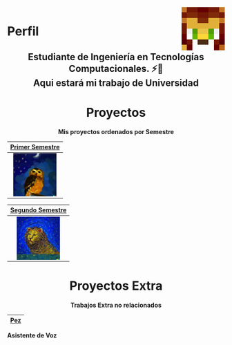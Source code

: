 <img align='right' src='https://github.com/ErickinSegura/ErickinSegura/blob/master/src/iPancrema.png?raw=true' width="100px"  height='100px'> 

# <b>Perfil
<h2 align=center>Estudiante de Ingeniería en Tecnologías Computacionales. ⚡💙
<br>Aqui estará mi trabajo de Universidad<h1>

<h1 align=center><b> Proyectos </h1>
<p align=center>Mis proyectos ordenados por Semestre


| <a href="https://github.com/ErickinSegura/primer-semestre" target="_blank">**Primer Semestre**</a>  |
| :-----: | 
<img align='center' src='https://github.com/ErickinSegura/ErickinSegura/blob/master/src/buho1ero.png?raw=true' width="100px"  height='100px'> |  

| <a href="https://github.com/ErickinSegura/segundo-semestre" target="_blank">**Segundo Semestre**</a>  |
| :-----: | 
<img align='center' src='https://github.com/ErickinSegura/ErickinSegura/blob/master/src/leon2do.png?raw=true' width="100px"  height='100px'> |  




<h1 align=center><b> Proyectos Extra </h1>
<p align=center>Trabajos Extra no relacionados

| <a href="https://github.com/ErickinSegura/asistente-pez" target="_blank">**Pez**</a>  |
| :-----: | 
Asistente de Voz
